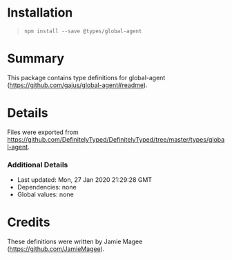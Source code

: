 # Installation
> `npm install --save @types/global-agent`

# Summary
This package contains type definitions for global-agent (https://github.com/gajus/global-agent#readme).

# Details
Files were exported from https://github.com/DefinitelyTyped/DefinitelyTyped/tree/master/types/global-agent.

### Additional Details
 * Last updated: Mon, 27 Jan 2020 21:29:28 GMT
 * Dependencies: none
 * Global values: none

# Credits
These definitions were written by Jamie Magee (https://github.com/JamieMagee).
